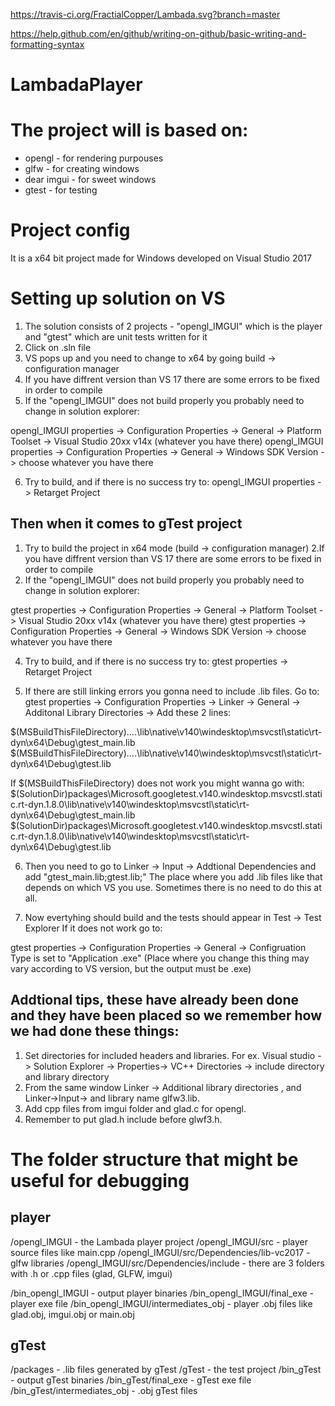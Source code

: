 https://travis-ci.org/FractialCopper/Lambada.svg?branch=master


https://help.github.com/en/github/writing-on-github/basic-writing-and-formatting-syntax

# LambadaPlayer

# The project will is based on:

- opengl - for rendering purpouses
- glfw - for creating windows
- dear imgui - for sweet windows
- gtest - for testing


# Project config

It is a x64 bit project made for Windows developed on Visual Studio 2017


# Setting up solution on VS

1. The solution consists of 2 projects - "opengl_IMGUI" which is the player and "gtest" which are unit tests written for it
2. Click on .sln file
3. VS pops up and you need to change to x64 by going build -> configuration manager
4. If you have diffrent version than VS 17 there are some errors to be fixed in order to compile
5. If the "opengl_IMGUI" does not build properly you probably need to change in solution explorer:

opengl_IMGUI properties -> Configuration Properties -> General -> Platform Toolset -> Visual Studio 20xx v14x (whatever you have there)
opengl_IMGUI properties -> Configuration Properties -> General -> Windows SDK Version -> choose whatever you have there

6. Try to build, and if there is no success try to:
opengl_IMGUI properties -> Retarget Project

## Then when it comes to gTest project

1. Try to build the project in x64 mode (build -> configuration manager)
2.If you have diffrent version than VS 17 there are some errors to be fixed in order to compile
3. If the "opengl_IMGUI" does not build properly you probably need to change in solution explorer:

gtest properties -> Configuration Properties -> General -> Platform Toolset -> Visual Studio 20xx v14x (whatever you have there)
gtest properties -> Configuration Properties -> General -> Windows SDK Version -> choose whatever you have there

4. Try to build, and if there is no success try to:
gtest properties -> Retarget Project

5. If there are still linking errors you gonna need to include .lib files. Go to:
gtest properties -> Configuration Properties -> Linker -> General -> Additonal Library Directories -> Add these 2 lines:

$(MSBuildThisFileDirectory)....\lib\native\v140\windesktop\msvcstl\static\rt-dyn\x64\Debug\gtest_main.lib
$(MSBuildThisFileDirectory)....\lib\native\v140\windesktop\msvcstl\static\rt-dyn\x64\Debug\gtest.lib

If $(MSBuildThisFileDirectory) does not work you might wanna go with:
$(SolutionDir)packages\Microsoft.googletest.v140.windesktop.msvcstl.static.rt-dyn.1.8.0\lib\native\v140\windesktop\msvcstl\static\rt-dyn\x64\Debug\gtest_main.lib
$(SolutionDir)packages\Microsoft.googletest.v140.windesktop.msvcstl.static.rt-dyn.1.8.0\lib\native\v140\windesktop\msvcstl\static\rt-dyn\x64\Debug\gtest.lib

6. Then you need to go to Linker -> Input -> Addtional Dependencies and add "gtest_main.lib;gtest.lib;"
The place where you add .lib files like that depends on which VS you use. Sometimes there is no need to do this at all.

7. Now evertyhing should build and the tests should appear in Test -> Test Explorer
If it does not work go to:

gtest properties -> Configuration Properties -> General -> Configruation Type is set to "Application .exe"
(Place where you change this thing may vary according to VS version, but the output must be .exe)

## Addtional tips, these have already been done and they have been placed so we remember how we had done these things:

1. Set directories for included headers and libraries. For ex. Visual studio -> Solution Explorer -> Properties-> VC++ Directories 
-> include directory and library directory
2. From the same window Linker -> Additional library directories , and Linker->Input-> and library name glfw3.lib.
3. Add cpp files from imgui folder and glad.c for opengl.
4. Remember to put glad.h include before glwf3.h. 

# The folder structure that might be useful for debugging

## player
/opengl_IMGUI - the Lambada player project
/opengl_IMGUI/src - player source files like main.cpp
/opengl_IMGUI/src/Dependencies/lib-vc2017 - glfw libraries
/opengl_IMGUI/src/Dependencies/include - there are 3 folders with .h or .cpp files (glad, GLFW, imgui)

/bin_opengl_IMGUI - output player binaries
/bin_opengl_IMGUI/final_exe - player exe file
/bin_opengl_IMGUI/intermediates_obj - player .obj files like glad.obj, imgui.obj or main.obj

## gTest
/packages - .lib files generated by gTest
/gTest - the test project
/bin_gTest - output gTest binaries
/bin_gTest/final_exe - gTest exe file
/bin_gTest/intermediates_obj - .obj gTest files



